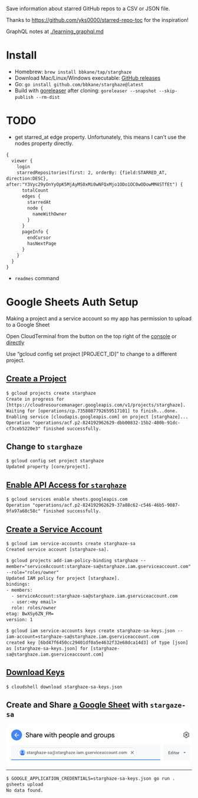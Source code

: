 Save information about starred GitHub repos to a CSV or JSON file.

Thanks to https://github.com/yks0000/starred-repo-toc for the inspiration!

GraphQL notes at [./learning_graphql.md](./learning_graphql.md)

# Install

- Homebrew: `brew install bbkane/tap/starghaze`
- Download Mac/Linux/Windows executable: [GitHub releases](https://github.com/bbkane/starghaze/releases)
- Go: `go install github.com/bbkane/starghaze@latest`
- Build with [goreleaser](https://goreleaser.com/) after cloning: `goreleaser --snapshot --skip-publish --rm-dist`

# TODO

- get starred_at edge property. Unfortunately, this means I can't use the nodes property directly.

```
{
  viewer {
    login
    starredRepositories(first: 2, orderBy: {field:STARRED_AT, direction:DESC}, after:"Y3Vyc29yOnYyOpK5MjAyMS0xMi0wNFQxMjo1ODo1OC0wODowMM4STfEt") {
      totalCount
      edges {
        starredAt
        node {
          nameWithOwner
        }
      }
      pageInfo {
        endCursor
        hasNextPage
      }
    }
  }
}
```

- `readmes` command

# Google Sheets Auth Setup

Making a project and a service account so my app has permission to upload to a Google Sheet

Open CloudTerminal from the button on the top right of the  [console](https://console.cloud.google.com/home/dashboard) or [directly](https://shell.cloud.google.com/)

Use “gcloud config set project [PROJECT_ID]” to change to a different project.

## [Create a Project](https://cloud.google.com/sdk/gcloud/reference/projects/create)

```
$ gcloud projects create starghaze
Create in progress for [https://cloudresourcemanager.googleapis.com/v1/projects/starghaze].
Waiting for [operations/cp.7358087792659517101] to finish...done.
Enabling service [cloudapis.googleapis.com] on project [starghaze]...
Operation "operations/acf.p2-824192962629-dbb00832-15b2-480b-91dc-cf3ceb5220e3" finished successfully.
```

## Change to `starghaze`

```
$ gcloud config set project starghaze
Updated property [core/project].
```

## [Enable API Access for `starghaze`](https://cloud.google.com/sdk/gcloud/reference/services/enable)

```
$ gcloud services enable sheets.googleapis.com
Operation "operations/acf.p2-824192962629-37a88c62-c546-46b5-9087-9fa97a68c58c" finished successfully.
```

## [Create a Service Account](https://cloud.google.com/docs/authentication/production#command-line)

```
$ gcloud iam service-accounts create starghaze-sa
Created service account [starghaze-sa].
```

```
$ gcloud projects add-iam-policy-binding starghaze --member="serviceAccount:starghaze-sa@starghaze.iam.gserviceaccount.com" --role="roles/owner"
Updated IAM policy for project [starghaze].
bindings:
- members:
  - serviceAccount:starghaze-sa@starghaze.iam.gserviceaccount.com
  - user:<my email>
  role: roles/owner
etag: BwXSy6ZN_FM=
version: 1
```

```
$ gcloud iam service-accounts keys create starghaze-sa-keys.json --iam-account=starghaze-sa@starghaze.iam.gserviceaccount.com
created key [6bd47f6450cc29401df0a5e4632f32e68dca14d3] of type [json] as [starghaze-sa-keys.json] for [starghaze-sa@starghaze.iam.gserviceaccount.com]
```

## [Download Keys](https://cloud.google.com/shell/docs/uploading-and-downloading-files)

```
$ cloudshell download starghaze-sa-keys.json
```

## Create and Share [a Google Sheet](https://docs.google.com/spreadsheets/d/15AXUtql31P62zxvEnqxNnb8ZcCWnBUYpROAsrtAhOV0/edit#gid=0) with `stargaze-sa`

![image-20211210064316079](share-starghaze-stats-gsheet.png)

---

```
$ GOOGLE_APPLICATION_CREDENTIALS=starghaze-sa-keys.json go run . gsheets upload
No data found.
```
